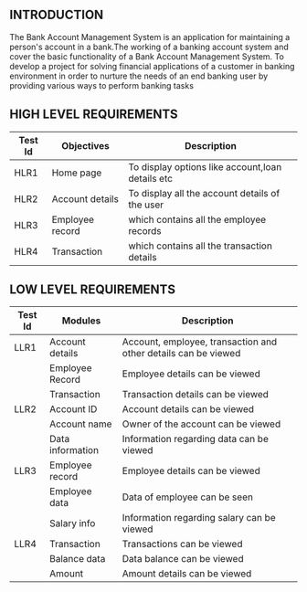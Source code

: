 ## INTRODUCTION
 The Bank Account Management System is an application for maintaining a person's account in a bank.The working of a banking account system and cover the basic functionality of a Bank Account Management System. To develop a project for solving financial applications of a customer in banking environment in order to nurture the needs of an end banking user by providing various ways to perform banking tasks



## HIGH LEVEL REQUIREMENTS
|Test Id  | Objectives | Description |
|--|--|--|
| HLR1 |Home page| To display options like account,loan details etc|
| HLR2 |Account details| To display all the account details of the user|
| HLR3 |Employee record| which contains all the employee records|
| HLR4 |Transaction| which contains all the transaction details|

## LOW LEVEL REQUIREMENTS
|Test Id  | Modules | Description |
|--|--|--|
| LLR1 |Account details| Account, employee, transaction and other details can be viewed |
|       |Employee Record| Employee details can be viewed |                                   
|       |Transaction| Transaction details can be viewed  |     
| LLR2 |Account ID|Account details can be viewed|
|       |Account name|Owner of the account can be viewed  |
|       |Data information|  Information regarding data can be viewed  |     
| LLR3 |Employee record|Employee details can be viewed|                                |
|       |Employee data| Data of employee can be seen|
|      |Salary info|  Information regarding salary can be viewed|
| LLR4 |Transaction| Transactions can be viewed|
|      |Balance data|  Data balance can be viewed |
|      |Amount|  Amount details can be viewed  |
